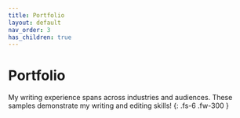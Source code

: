```yaml
---
title: Portfolio
layout: default
nav_order: 3
has_children: true
---
```


# Portfolio

My writing experience spans across industries and audiences. These samples demonstrate my writing and editing skills! 
{: .fs-6 .fw-300 }
